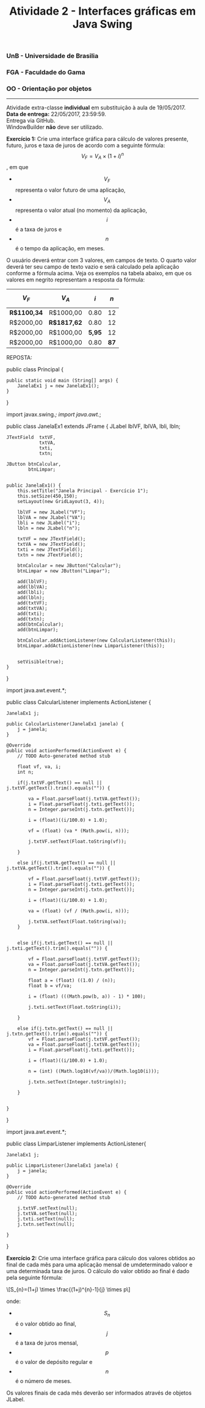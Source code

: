 ﻿---
title: Atividade 2 - Interfaces gráficas em Java Swing
layout: default
---

### UnB - Universidade de Brasilia
### FGA - Faculdade do Gama
### OO - Orientação por objetos
------

Atividade extra-classe **individual** em substituição à aula de 19/05/2017.  
**Data de entrega:** 22/05/2017, 23:59:59.  
Entrega via GitHub.  
WindowBuilder **não** deve ser utilizado. 


**Exercício 1:** Crie uma interface gráfica para cálculo de valores presente, futuro, juros e taxa de juros de acordo com a seguinte fórmula: 
$$V_{F} = V_{A} \times (1 + i)^{n}$$, em que 
* $$V_{F}$$ representa o valor futuro de uma aplicação,
* $$V_{A}$$ representa o valor atual (no momento) da aplicação, 
* $$i$$ é a taxa de juros e 
* $$n$$ é o tempo da aplicação, em meses.

O usuário deverá entrar com 3 valores, em campos de texto. O quarto valor deverá ter seu campo de texto vazio e será calculado pela aplicação conforme a fórmula acima. Veja os exemplos na tabela abaixo, em que os valores em negrito representam a resposta da fórmula:

|$$V_{F}$$    |$$V_{A}$$    |$$i$$     |$$n$$     |
|:-----------:|:-----------:|:--------:|:--------:|
|**R$1100,34**|R$1000,00    |0.80      |12        |
|R$2000,00    |**R$1817,62**|0.80      |12        |
|R$2000,00    |  R$1000,00  |**5,95**  |12        |
|R$2000,00    |  R$1000,00  |0.80      |**87**    |


REPOSTA:

public class Principal {
	
	public static void main (String[] args) {
		JanelaEx1 j = new JanelaEx1();
	}

}


import javax.swing.*;
import java.awt.*;

public class JanelaEx1 extends JFrame {
	JLabel 	lblVF,
			lblVA,
			lbli,
			lbln;
	
	JTextField 	txtVF,
				txtVA,
				txti,
				txtn;
	
	JButton btnCalcular,
			btnLimpar;
	
	
	public JanelaEx1() {
		this.setTitle("Janela Principal - Exercício 1");
		this.setSize(450,150);
		setLayout(new GridLayout(3, 4));
		
		lblVF = new JLabel("VF");
		lblVA = new JLabel("VA");
		lbli = new JLabel("i");
		lbln = new JLabel("n");
		
		txtVF = new JTextField();
		txtVA = new JTextField();
		txti = new JTextField();
		txtn = new JTextField();
		
		btnCalcular = new JButton("Calcular");
		btnLimpar = new JButton("Limpar");
		
		add(lblVF);
		add(lblVA);
		add(lbli);
		add(lbln);
		add(txtVF);
		add(txtVA);
		add(txti);
		add(txtn);
		add(btnCalcular);
		add(btnLimpar);
		
		btnCalcular.addActionListener(new CalcularListener(this));
		btnLimpar.addActionListener(new LimparListener(this));
		
		
		setVisible(true);
	}


}


import java.awt.event.*;

public class CalcularListener implements ActionListener {
	
	JanelaEx1 j;
	
	public CalcularListener(JanelaEx1 janela) {
		j = janela;
	}

	@Override
	public void actionPerformed(ActionEvent e) {
		// TODO Auto-generated method stub
		
		float vf, va, i;
		int n;
		
		if(j.txtVF.getText() == null || j.txtVF.getText().trim().equals("")) {
			
			va = Float.parseFloat(j.txtVA.getText());
			i = Float.parseFloat(j.txti.getText());
			n = Integer.parseInt(j.txtn.getText());
			
			i = (float)((i/100.0) + 1.0);
			
			vf = (float) (va * (Math.pow(i, n)));
			
			j.txtVF.setText(Float.toString(vf));
			
		}
		
		else if(j.txtVA.getText() == null || j.txtVA.getText().trim().equals("")) {
			
			vf = Float.parseFloat(j.txtVF.getText());
			i = Float.parseFloat(j.txti.getText());
			n = Integer.parseInt(j.txtn.getText());
			
			i = (float)((i/100.0) + 1.0);
			
			va = (float) (vf / (Math.pow(i, n)));
			
			j.txtVA.setText(Float.toString(va));
		}
		
		
		else if(j.txti.getText() == null || j.txti.getText().trim().equals("")) {
			
			vf = Float.parseFloat(j.txtVF.getText());
			va = Float.parseFloat(j.txtVA.getText());
			n = Integer.parseInt(j.txtn.getText());
			
			float a = (float) ((1.0) / (n));
			float b = vf/va;
			
			i = (float) (((Math.pow(b, a)) - 1) * 100);
			
			j.txti.setText(Float.toString(i));
			
		}
		
		else if(j.txtn.getText() == null || j.txtn.getText().trim().equals("")) {
			vf = Float.parseFloat(j.txtVF.getText());
			va = Float.parseFloat(j.txtVA.getText());
			i = Float.parseFloat(j.txti.getText());
			
			i = (float)((i/100.0) + 1.0);
			
			n = (int) ((Math.log10(vf/va))/(Math.log10(i)));
			
			j.txtn.setText(Integer.toString(n));
		
		}

		
	}

}


import java.awt.event.*;

public class LimparListener implements ActionListener{
	
	JanelaEx1 j;
	
	public LimparListener(JanelaEx1 janela) {
		j = janela;
	}

	@Override
	public void actionPerformed(ActionEvent e) {
		// TODO Auto-generated method stub
		
		j.txtVF.setText(null);
		j.txtVA.setText(null);
		j.txti.setText(null);
		j.txtn.setText(null);
	
	}
	
	

}



**Exercício 2:** Crie uma interface gráfica para cálculo dos valores obtidos ao final de cada mês para uma aplicação mensal de umdeterminado valoor e uma determinada taxa de juros. O cálculo do valor obtido ao final é dado pela seguinte fórmula: 

\\[S_{n}=(1+j) \times \frac{(1+j)^{n}-1}{j} \times p\\]


onde: 

* $$S_{n}$$ é o valor obtido ao final, 
* $$j$$ é a taxa de juros mensal, 
* $$p$$ é o valor de depósito regular e 
* $$n$$ é o número de meses.


Os valores finais de cada mês deverão ser informados através de objetos JLabel. 

